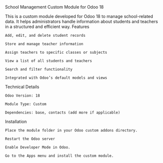 School Management Custom Module for Odoo 18

This is a custom module developed for Odoo 18 to manage school-related data. It helps administrators handle information about students and teachers in a structured and efficient way.
Features

    Add, edit, and delete student records

    Store and manage teacher information

    Assign teachers to specific classes or subjects

    View a list of all students and teachers

    Search and filter functionality

    Integrated with Odoo’s default models and views

Technical Details

    Odoo Version: 18

    Module Type: Custom

    Dependencies: base, contacts (add more if applicable)

Installation

    Place the module folder in your Odoo custom addons directory.

    Restart the Odoo server

    Enable Developer Mode in Odoo.

    Go to the Apps menu and install the custom module.

